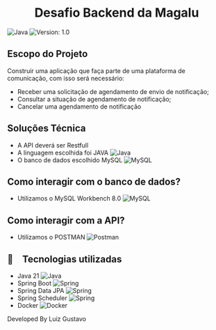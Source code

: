 <h1 align="center">
  Desafio Backend da Magalu
</h1>

<p align="center">

  ![Java](https://img.shields.io/badge/java-%23ED8B00.svg?style=for-the-badge&logo=openjdk&logoColor=white)
  <img alt="Version: 1.0" src="https://img.shields.io/badge/version-1.0-yellowgreen">
</p>

## Escopo do Projeto

 <p>
   Construir uma aplicação que faça parte de uma plataforma de comunicação, com isso será necessário:

   * Receber uma solicitação de agendamento de envio de notificação;
   * Consultar a situação de agendamento de notificação;
   * Cancelar uma agendamento de notificação
 </p>

## Soluções Técnica

 <p>
   
   * A API deverá ser Restfull <br>
   * A linguagem escolhida foi JAVA ![Java](https://img.shields.io/badge/java-%23ED8B00.svg?style=for-the-badge&logo=openjdk&logoColor=white)
   * O banco de dados escolhido MySQL ![MySQL](https://img.shields.io/badge/mysql-4479A1.svg?style=for-the-badge&logo=mysql&logoColor=white)
   
 </p>

 ## Como interagir com o banco de dados?
- Utilizamos o MySQL Workbench 8.0 ![MySQL](https://img.shields.io/badge/mysql-4479A1.svg?style=for-the-badge&logo=mysql&logoColor=white)

 ## Como interagir com a API?
- Utilizamos o POSTMAN ![Postman](https://img.shields.io/badge/Postman-FF6C37.svg?style=for-the-badge&logo=Postman&logoColor=white)

## :rocket: Tecnologias utilizadas

* Java 21  ![Java](https://img.shields.io/badge/java-%23ED8B00.svg?style=for-the-badge&logo=openjdk&logoColor=white)
* Spring Boot ![Spring](https://img.shields.io/badge/spring-%236DB33F.svg?style=for-the-badge&logo=spring&logoColor=white)
* Spring Data JPA ![Spring](https://img.shields.io/badge/spring-%236DB33F.svg?style=for-the-badge&logo=spring&logoColor=white)
* Spring Scheduler ![Spring](https://img.shields.io/badge/spring-%236DB33F.svg?style=for-the-badge&logo=spring&logoColor=white)
* Docker ![Docker](https://img.shields.io/badge/docker-%230db7ed.svg?style=for-the-badge&logo=docker&logoColor=white)

Developed By Luiz Gustavo
